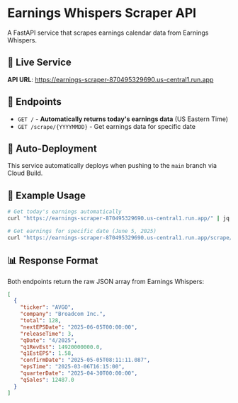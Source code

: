 # Earnings Whispers Scraper API

A FastAPI service that scrapes earnings calendar data from Earnings Whispers.

## 🚀 Live Service

**API URL**: https://earnings-scraper-870495329690.us-central1.run.app

## 📡 Endpoints

- `GET /` - **Automatically returns today's earnings data** (US Eastern Time)
- `GET /scrape/{YYYYMMDD}` - Get earnings data for specific date

## 🔄 Auto-Deployment

This service automatically deploys when pushing to the `main` branch via Cloud Build.

## 🧪 Example Usage

```bash
# Get today's earnings automatically
curl "https://earnings-scraper-870495329690.us-central1.run.app/" | jq

# Get earnings for specific date (June 5, 2025)
curl "https://earnings-scraper-870495329690.us-central1.run.app/scrape/20250605" | jq
```

## 📊 Response Format

Both endpoints return the raw JSON array from Earnings Whispers:
```json
[
  {
    "ticker": "AVGO",
    "company": "Broadcom Inc.",
    "total": 128,
    "nextEPSDate": "2025-06-05T00:00:00",
    "releaseTime": 3,
    "qDate": "4/2025",
    "q1RevEst": 14920000000.0,
    "q1EstEPS": 1.58,
    "confirmDate": "2025-05-05T08:11:11.087",
    "epsTime": "2025-03-06T16:15:00",
    "quarterDate": "2025-04-30T00:00:00",
    "qSales": 12487.0
  }
]
``` 